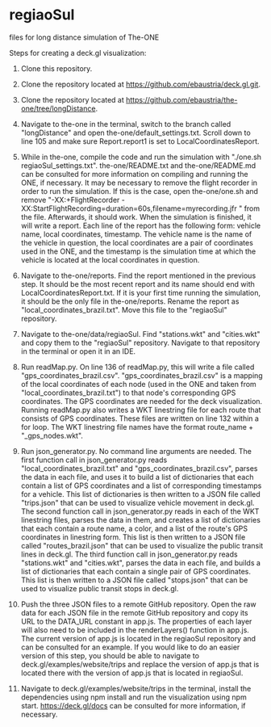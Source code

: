 # regiaoSul
files for long distance simulation of The-ONE

Steps for creating a deck.gl visualization:

1. Clone this repository.

2. Clone the repository located at https://github.com/ebaustria/deck.gl.git.

3. Clone the repository located at https://github.com/ebaustria/the-one/tree/longDistance.

4. Navigate to the-one in the terminal, switch to the branch called "longDistance" and open the-one/default_settings.txt. Scroll down to line 105 and make sure Report.report1 is set to LocalCoordinatesReport.

5. While in the-one, compile the code and run the simulation with "./one.sh regiaoSul_settings.txt". the-one/README.txt and the-one/README.md can be consulted for more information on compiling and running the ONE, if necessary. It may be necessary to remove the flight recorder in order to run the simulation. If this is the case, open the-one/one.sh and remove "-XX:+FlightRecorder  -XX:StartFlightRecording=duration=60s,filename=myrecording.jfr " from the file. Afterwards, it should work. When the simulation is finished, it will write a report. Each line of the report has the following form: vehicle name, local coordinates, timestamp. The vehicle name is the name of the vehicle in question, the local coordinates are a pair of coordinates used in the ONE, and the timestamp is the simulation time at which the vehicle is located at the local coordinates in question.

6. Navigate to the-one/reports. Find the report mentioned in the previous step. It should be the most recent report and its name should end with LocalCoordinatesReport.txt. If it is your first time running the simulation, it should be the only file in the-one/reports. Rename the report as "local_coordinates_brazil.txt". Move this file to the "regiaoSul" repository.

7. Navigate to the-one/data/regiaoSul. Find "stations.wkt" and "cities.wkt" and copy them to the "regiaoSul" repository. Navigate to that repository in the terminal or open it in an IDE.

8. Run readMap.py. On line 136 of readMap.py, this will write a file called "gps_coordinates_brazil.csv". "gps_coordinates_brazil.csv" is a mapping of the local coordinates of each node (used in the ONE and taken from "local_coordinates_brazil.txt") to that node's corresponding GPS coordinates. The GPS coordinates are needed for the deck visualization. Running readMap.py also writes a WKT linestring file for each route that consists of GPS coordinates. These files are written on line 132 within a for loop. The WKT linestring file names have the format route_name + "_gps_nodes.wkt".

9. Run json_generator.py. No command line arguments are needed. The first function call in json_generator.py reads "local_coordinates_brazil.txt" and "gps_coordinates_brazil.csv", parses the data in each file, and uses it to build a list of dictionaries that each contain a list of GPS coordinates and a list of corresponding timestamps for a vehicle. This list of dictionaries is then written to a JSON file called "trips.json" that can be used to visualize vehicle movement in deck.gl. The second function call in json_generator.py reads in each of the WKT linestring files, parses the data in them, and creates a list of dictionaries that each contain a route name, a color, and a list of the route's GPS coordinates in linestring form. This list is then written to a JSON file called "routes_brazil.json" that can be used to visualize the public transit lines in deck.gl. The third function call in json_generator.py reads "stations.wkt" and "cities.wkt", parses the data in each file, and builds a list of dictionaries that each contain a single pair of GPS coordinates. This list is then written to a JSON file called "stops.json" that can be used to visualize public transit stops in deck.gl.

10. Push the three JSON files to a remote GitHub repository. Open the raw data for each JSON file in the remote GitHub repository and copy its URL to the DATA_URL constant in app.js. The properties of each layer will also need to be included in the renderLayers() function in app.js. The current version of app.js is located in the regiaoSul repository and can be consulted for an example. If you would like to do an easier version of this step, you should be able to navigate to deck.gl/examples/website/trips and replace the version of app.js that is located there with the version of app.js that is located in regiaoSul.

11. Navigate to deck.gl/examples/website/trips in the terminal, install the dependencies using npm install and run the visualization using npm start. https://deck.gl/docs can be consulted for more information, if necessary.
